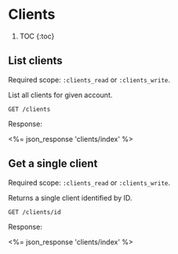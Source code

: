 # Clients

1. TOC
{:toc}

## List clients

Required scope: `:clients_read` or `:clients_write`.

List all clients for given account.

~~~
GET /clients
~~~

Response:

<%= json_response 'clients/index' %>


## Get a single client

Required scope: `:clients_read` or `:clients_write`.

Returns a single client identified by ID.

~~~
GET /clients/id
~~~

Response:

<%= json_response 'clients/index' %>

